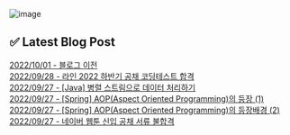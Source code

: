 ![image](https://user-images.githubusercontent.com/76645095/162124599-f9d701d6-e523-49c4-a6ce-193dc38f1026.png)

## ✅ Latest Blog Post

[2022/10/01 - 블로그 이전](http://blog.naver.com/ds4ouj/222889063323) <br/>
[2022/09/28 - 라인 2022 하반기 공채 코딩테스트 합격](http://blog.naver.com/ds4ouj/222886646212) <br/>
[2022/09/27 - [Java] 병렬 스트림으로 데이터 처리하기](http://blog.naver.com/ds4ouj/222885866608) <br/>
[2022/09/27 - [Spring] AOP(Aspect Oriented Programming)의 등장 (1)](http://blog.naver.com/ds4ouj/222885738433) <br/>
[2022/09/27 - [Spring] AOP(Aspect Oriented Programming)의 등장배경 (2)](http://blog.naver.com/ds4ouj/222885610249) <br/>
[2022/09/27 - 네이버 웹툰 신입 공채 서류 불합격](http://blog.naver.com/ds4ouj/222885571274) <br/>
